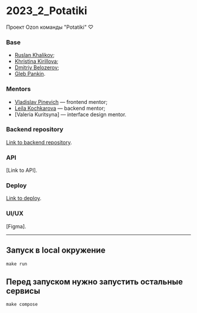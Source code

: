# 2023_2_Potatiki
Проект Ozon команды "Potatiki" ♡

### Base

* [Ruslan Khalikov](https://github.com/fitzplsr);
* [Khristina Kirillova](https://github.com/khristina455);
* [Dmitriy Belozerov](https://github.com/Belozerovmsk);
* [Gleb Pankin](https://github.com/MrDjeb).

### Mentors

* [Vladislav Pinevich](https://github.com/tUnknownLegend) — frontend mentor;
* [Leila Kochkarova](https://github.com/k-t-l-h) — backend mentor;
* [Valeria Kuritsyna] — interface design mentor.

### Backend repository
[Link to backend repository](https://github.com/go-park-mail-ru/2023_2_potatiki).

### API
[Link to API].

### Deploy
[Link to deploy](http://84.23.52.212:8083/).

### UI/UX
[Figma].

----

## Запуск в local окружение

```
make run
```

## Перед запуском нужно запустить остальные сервисы

```
make compose
```